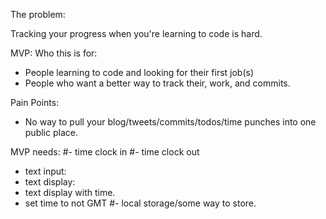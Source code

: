 The problem:

Tracking your progress when you're learning to code is hard.

MVP:
Who this is for:
- People learning to code and looking for their first job(s)
- People who want a better way to track their, work, and commits.

Pain Points:
- No way to pull your blog/tweets/commits/todos/time punches into one public place.

MVP needs:
#- time clock in
#- time clock out
- text input:
- text display:
- text display with time.
- set time to not GMT
#- local storage/some way to store.

